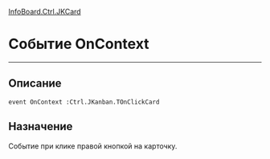 ﻿---
Link: InfoBoard.Ctrl.JKCard.@OnContext
---

<!---  Навигация
[Имя проекта](#) :
-->
[InfoBoard.Ctrl.JKCard](Default)

# Событие OnContext
---

## Описание

    event OnContext :Ctrl.JKanban.TOnClickCard

<!--
## Аргументы{#Args}

### Аргумент1

Описание аргумента 1
-->

## Назначение

Событие при клике правой кнопкой на карточку.

<!--
## Пример

    OnContext...
-->

